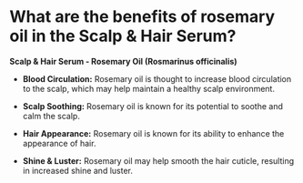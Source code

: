 # What are the benefits of rosemary oil in the Scalp & Hair Serum?

**Scalp & Hair Serum - Rosemary Oil (Rosmarinus officinalis)**  

- **Blood Circulation:** Rosemary oil is thought to increase blood circulation to the scalp, which may help maintain a healthy scalp environment. 

- **Scalp Soothing:** Rosemary oil is known for its potential to soothe and calm the scalp.   

- **Hair Appearance:** Rosemary oil is known for its ability to enhance the appearance of hair. 

- **Shine & Luster:** Rosemary oil may help smooth the hair cuticle, resulting in increased shine and luster.